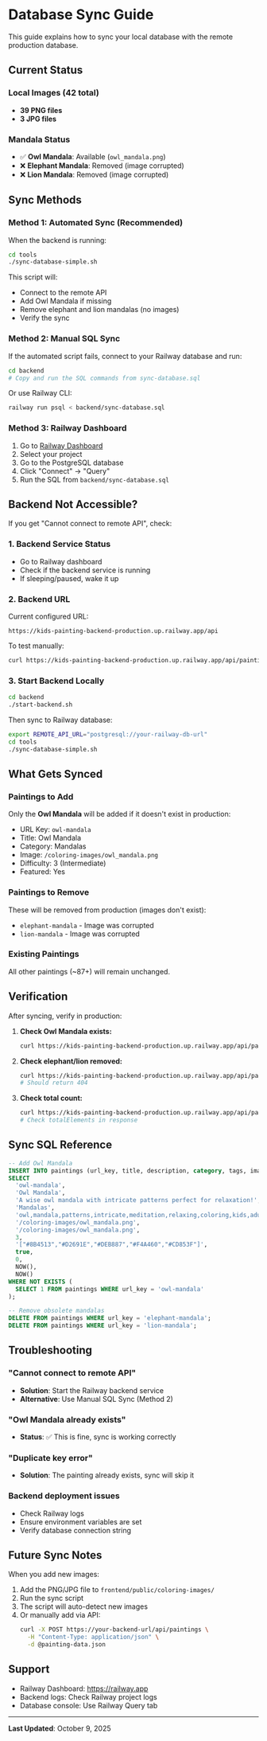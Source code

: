 

# Database Sync Guide

This guide explains how to sync your local database with the remote production database.

## Current Status

### Local Images (42 total)
- **39 PNG files**
- **3 JPG files**

### Mandala Status
- ✅ **Owl Mandala**: Available (`owl_mandala.png`)
- ❌ **Elephant Mandala**: Removed (image corrupted)
- ❌ **Lion Mandala**: Removed (image corrupted)

## Sync Methods

### Method 1: Automated Sync (Recommended)

When the backend is running:

```bash
cd tools
./sync-database-simple.sh
```

This script will:
- Connect to the remote API
- Add Owl Mandala if missing
- Remove elephant and lion mandalas (no images)
- Verify the sync

### Method 2: Manual SQL Sync

If the automated script fails, connect to your Railway database and run:

```bash
cd backend
# Copy and run the SQL commands from sync-database.sql
```

Or use Railway CLI:
```bash
railway run psql < backend/sync-database.sql
```

### Method 3: Railway Dashboard

1. Go to [Railway Dashboard](https://railway.app)
2. Select your project
3. Go to the PostgreSQL database
4. Click "Connect" → "Query"
5. Run the SQL from `backend/sync-database.sql`

## Backend Not Accessible?

If you get "Cannot connect to remote API", check:

### 1. **Backend Service Status**
- Go to Railway dashboard
- Check if the backend service is running
- If sleeping/paused, wake it up

### 2. **Backend URL**
Current configured URL:
```
https://kids-painting-backend-production.up.railway.app/api
```

To test manually:
```bash
curl https://kids-painting-backend-production.up.railway.app/api/paintings?page=0&size=1
```

### 3. **Start Backend Locally**
```bash
cd backend
./start-backend.sh
```

Then sync to Railway database:
```bash
export REMOTE_API_URL="postgresql://your-railway-db-url"
cd tools
./sync-database-simple.sh
```

## What Gets Synced

### Paintings to Add
Only the **Owl Mandala** will be added if it doesn't exist in production:
- URL Key: `owl-mandala`
- Title: Owl Mandala
- Category: Mandalas
- Image: `/coloring-images/owl_mandala.png`
- Difficulty: 3 (Intermediate)
- Featured: Yes

### Paintings to Remove
These will be removed from production (images don't exist):
- `elephant-mandala` - Image was corrupted
- `lion-mandala` - Image was corrupted

### Existing Paintings
All other paintings (~87+) will remain unchanged.

## Verification

After syncing, verify in production:

1. **Check Owl Mandala exists:**
   ```bash
   curl https://kids-painting-backend-production.up.railway.app/api/paintings/owl-mandala
   ```

2. **Check elephant/lion removed:**
   ```bash
   curl https://kids-painting-backend-production.up.railway.app/api/paintings/elephant-mandala
   # Should return 404
   ```

3. **Check total count:**
   ```bash
   curl https://kids-painting-backend-production.up.railway.app/api/paintings?page=0&size=1
   # Check totalElements in response
   ```

## Sync SQL Reference

```sql
-- Add Owl Mandala
INSERT INTO paintings (url_key, title, description, category, tags, image_url, thumbnail_url, difficulty, color_palette, featured, view_count, created_at, updated_at)
SELECT 
  'owl-mandala',
  'Owl Mandala',
  'A wise owl mandala with intricate patterns perfect for relaxation!',
  'Mandalas',
  'owl,mandala,patterns,intricate,meditation,relaxing,coloring,kids,adults,wisdom',
  '/coloring-images/owl_mandala.png',
  '/coloring-images/owl_mandala.png',
  3,
  '["#8B4513","#D2691E","#DEB887","#F4A460","#CD853F"]',
  true,
  0,
  NOW(),
  NOW()
WHERE NOT EXISTS (
  SELECT 1 FROM paintings WHERE url_key = 'owl-mandala'
);

-- Remove obsolete mandalas
DELETE FROM paintings WHERE url_key = 'elephant-mandala';
DELETE FROM paintings WHERE url_key = 'lion-mandala';
```

## Troubleshooting

### "Cannot connect to remote API"
- **Solution**: Start the Railway backend service
- **Alternative**: Use Manual SQL Sync (Method 2)

### "Owl Mandala already exists"
- **Status**: ✅ This is fine, sync is working correctly

### "Duplicate key error"
- **Solution**: The painting already exists, sync will skip it

### Backend deployment issues
- Check Railway logs
- Ensure environment variables are set
- Verify database connection string

## Future Sync Notes

When you add new images:
1. Add the PNG/JPG file to `frontend/public/coloring-images/`
2. Run the sync script
3. The script will auto-detect new images
4. Or manually add via API:
   ```bash
   curl -X POST https://your-backend-url/api/paintings \
     -H "Content-Type: application/json" \
     -d @painting-data.json
   ```

## Support

- Railway Dashboard: https://railway.app
- Backend logs: Check Railway project logs
- Database console: Use Railway Query tab

---

**Last Updated**: October 9, 2025


